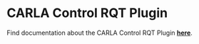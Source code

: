 # CARLA Control RQT Plugin

Find documentation about the CARLA Control RQT Plugin [__here__](https://carla.readthedocs.io/projects/ros-bridge/en/latest/rqt_plugin/).